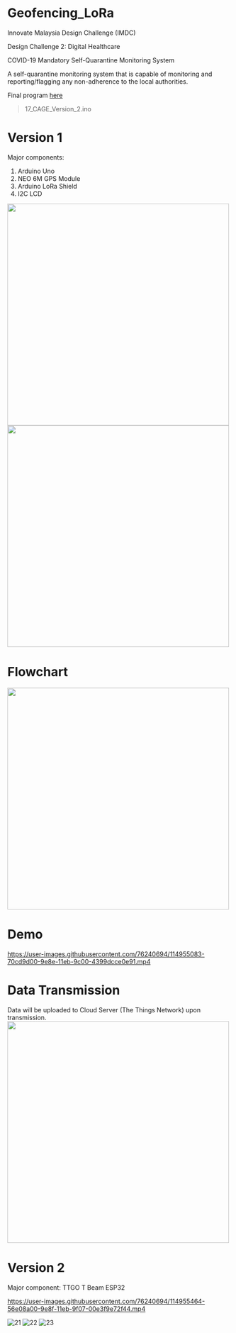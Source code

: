 # Geofencing_LoRa
Innovate Malaysia Design Challenge (IMDC)

Design Challenge 2: Digital Healthcare

COVID-19 Mandatory Self-Quarantine Monitoring System

A self-quarantine monitoring system that is capable of monitoring and reporting/flagging any non-adherence to the local authorities.

Final program [here](https://github.com/Fyzie/Geofencing-Electronic-LoRa-Tracker/blob/main/17_CAGE_Version_2.ino)
> 17_CAGE_Version_2.ino

# Version 1

Major components:  
1. Arduino Uno  
2. NEO 6M GPS Module  
3. Arduino LoRa Shield
4. I2C LCD  

<img src="https://user-images.githubusercontent.com/76240694/114643434-36d28e80-9d08-11eb-9bfa-a31e4c93f673.jpeg" width="500">

<img src="https://user-images.githubusercontent.com/76240694/114954271-c143fb00-9e8c-11eb-979a-3e8b9ec3d260.jpeg" width="500">

# Flowchart  

<img src="https://user-images.githubusercontent.com/76240694/114954547-6c54b480-9e8d-11eb-9e40-535de0ddcd4d.jpg" width="500">  

# Demo  



https://user-images.githubusercontent.com/76240694/114955083-70cd9d00-9e8e-11eb-9c00-4399dcce0e91.mp4



# Data Transmission  

Data will be uploaded to Cloud Server (The Things Network) upon transmission.  
<img src="https://user-images.githubusercontent.com/76240694/114954649-a1f99d80-9e8d-11eb-8c5a-27d3fccf1bd7.gif" width="500">

# Version 2

Major component: TTGO T Beam ESP32  

https://user-images.githubusercontent.com/76240694/114955464-56e08a00-9e8f-11eb-9f07-00e3f9e72f44.mp4



![21](https://user-images.githubusercontent.com/76240694/120767279-a406e100-c54d-11eb-9f11-08ce2bc03006.jpg)
![22](https://user-images.githubusercontent.com/76240694/120767307-ac5f1c00-c54d-11eb-9a41-d075d3006efb.jpg)
![23](https://user-images.githubusercontent.com/76240694/120767314-acf7b280-c54d-11eb-879b-3d5744b6e8c4.jpg)  






